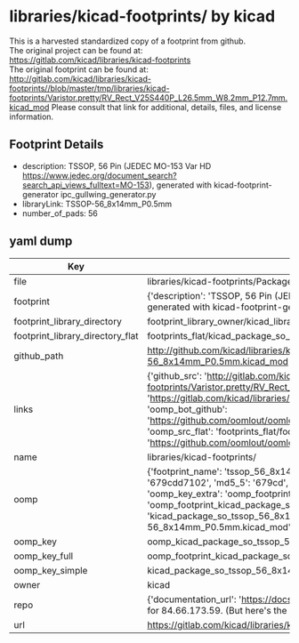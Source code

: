 # libraries/kicad-footprints/ by kicad  
This is a harvested standardized copy of a footprint from github.  
The original project can be found at:  
https://gitlab.com/kicad/libraries/kicad-footprints  
The original footprint can be found at:
http://gitlab.com/kicad/libraries/kicad-footprints//blob/master/tmp/libraries/kicad-footprints/Varistor.pretty/RV_Rect_V25S440P_L26.5mm_W8.2mm_P12.7mm.kicad_mod
Please consult that link for additional, details, files, and license information.  
## Footprint Details
* description: TSSOP, 56 Pin (JEDEC MO-153 Var HD https://www.jedec.org/document_search?search_api_views_fulltext=MO-153), generated with kicad-footprint-generator ipc_gullwing_generator.py  
* libraryLink: TSSOP-56_8x14mm_P0.5mm  
* number_of_pads: 56  
## yaml dump  
| Key | Value |  
| --- | --- |  
| file | libraries/kicad-footprints/Package_SO.pretty/TSSOP-56_8x14mm_P0.5mm.kicad_mod |  
| footprint | {'description': 'TSSOP, 56 Pin (JEDEC MO-153 Var HD https://www.jedec.org/document_search?search_api_views_fulltext=MO-153), generated with kicad-footprint-generator ipc_gullwing_generator.py', 'libraryLink': 'TSSOP-56_8x14mm_P0.5mm', 'number_of_pads': 56} |  
| footprint_library_directory | footprint_library_owner/kicad_libraries/kicad-footprints/ |  
| footprint_library_directory_flat | footprints_flat/kicad_package_so_tssop_56_8x14mm_p0_5mm/working |  
| github_path | http://github.com/kicad/libraries/kicad-footprints//blob/master/tmp/libraries/kicad-footprints/Package_SO.pretty/TSSOP-56_8x14mm_P0.5mm.kicad_mod |  
| links | {'github_src': 'http://gitlab.com/kicad/libraries/kicad-footprints//blob/master/tmp/libraries/kicad-footprints/Varistor.pretty/RV_Rect_V25S440P_L26.5mm_W8.2mm_P12.7mm.kicad_mod', 'github_src_repo': 'https://gitlab.com/kicad/libraries/kicad-footprints', 'oomp_bot': 'footprints/kicad_package_so_tssop_56_8x14mm_p0_5mm/working', 'oomp_bot_github': 'https://github.com/oomlout/oomlout_oomp_footprint_bot/tree/main/footprints/kicad_package_so_tssop_56_8x14mm_p0_5mm/working', 'oomp_src_flat': 'footprints_flat/footprints_flat/kicad_package_so_tssop_56_8x14mm_p0_5mm/working', 'oomp_src_flat_github': 'https://github.com/oomlout/oomlout_oomp_footprint_src/tree/main/footprints_flat/kicad_package_so_tssop_56_8x14mm_p0_5mm/working'} |  
| name | libraries/kicad-footprints/ |  
| oomp | {'footprint_name': 'tssop_56_8x14mm_p0_5mm', 'library_name': 'package_so', 'md5': '679cdd71021c752f9730936afb1beccc', 'md5_10': '679cdd7102', 'md5_5': '679cd', 'md5_6': '679cdd', 'oomp_key': 'oomp_kicad_package_so_tssop_56_8x14mm_p0_5mm', 'oomp_key_extra': 'oomp_footprint_kicad_package_so_tssop_56_8x14mm_p0_5mm', 'oomp_key_full': 'oomp_footprint_kicad_package_so_tssop_56_8x14mm_p0_5mm_679cdd', 'oomp_key_simple': 'kicad_package_so_tssop_56_8x14mm_p0_5mm', 'original_filename': 'libraries/kicad-footprints/Package_SO.pretty/TSSOP-56_8x14mm_P0.5mm.kicad_mod', 'owner_name': 'kicad'} |  
| oomp_key | oomp_kicad_package_so_tssop_56_8x14mm_p0_5mm |  
| oomp_key_full | oomp_footprint_kicad_package_so_tssop_56_8x14mm_p0_5mm |  
| oomp_key_simple | kicad_package_so_tssop_56_8x14mm_p0_5mm |  
| owner | kicad |  
| repo | {'documentation_url': 'https://docs.github.com/rest/overview/resources-in-the-rest-api#rate-limiting', 'message': "API rate limit exceeded for 84.66.173.59. (But here's the good news: Authenticated requests get a higher rate limit. Check out the documentation for more details.)"} |  
| url | https://gitlab.com/kicad/libraries/kicad-footprints |  

